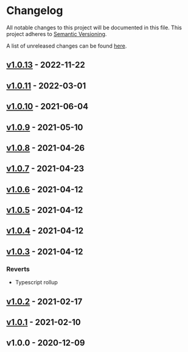 # Changelog
All notable changes to this project will be documented in this file.
This project adheres to [Semantic Versioning](http://semver.org/spec/v2.0.0.html).

A list of unreleased changes can be found [here](https://github.com/SAP/ui5-task-adaptation/compare/v1.0.13...HEAD).

<a name="v1.0.13"></a>
## [v1.0.13] - 2022-11-22

<a name="v1.0.11"></a>
## [v1.0.11] - 2022-03-01

<a name="v1.0.10"></a>
## [v1.0.10] - 2021-06-04

<a name="v1.0.9"></a>
## [v1.0.9] - 2021-05-10

<a name="v1.0.8"></a>
## [v1.0.8] - 2021-04-26

<a name="v1.0.7"></a>
## [v1.0.7] - 2021-04-23

<a name="v1.0.6"></a>
## [v1.0.6] - 2021-04-12

<a name="v1.0.5"></a>
## [v1.0.5] - 2021-04-12

<a name="v1.0.4"></a>
## [v1.0.4] - 2021-04-12

<a name="v1.0.3"></a>
## [v1.0.3] - 2021-04-12
### Reverts
- Typescript rollup


<a name="v1.0.2"></a>
## [v1.0.2] - 2021-02-17

<a name="v1.0.1"></a>
## [v1.0.1] - 2021-02-10

<a name="v1.0.0"></a>
## v1.0.0 - 2020-12-09

[v1.0.13]: https://github.com/SAP/ui5-task-adaptation/compare/v1.0.11...v1.0.13
[v1.0.11]: https://github.com/SAP/ui5-task-adaptation/compare/v1.0.10...v1.0.11
[v1.0.10]: https://github.com/SAP/ui5-task-adaptation/compare/v1.0.9...v1.0.10
[v1.0.9]: https://github.com/SAP/ui5-task-adaptation/compare/v1.0.8...v1.0.9
[v1.0.8]: https://github.com/SAP/ui5-task-adaptation/compare/v1.0.7...v1.0.8
[v1.0.7]: https://github.com/SAP/ui5-task-adaptation/compare/v1.0.6...v1.0.7
[v1.0.6]: https://github.com/SAP/ui5-task-adaptation/compare/v1.0.5...v1.0.6
[v1.0.5]: https://github.com/SAP/ui5-task-adaptation/compare/v1.0.4...v1.0.5
[v1.0.4]: https://github.com/SAP/ui5-task-adaptation/compare/v1.0.3...v1.0.4
[v1.0.3]: https://github.com/SAP/ui5-task-adaptation/compare/v1.0.2...v1.0.3
[v1.0.2]: https://github.com/SAP/ui5-task-adaptation/compare/v1.0.1...v1.0.2
[v1.0.1]: https://github.com/SAP/ui5-task-adaptation/compare/v1.0.0...v1.0.1
